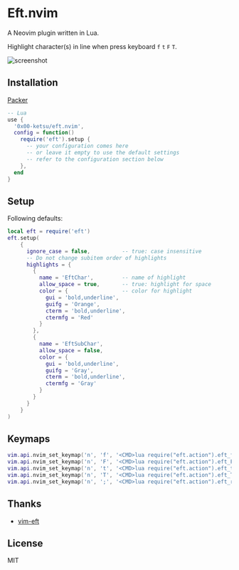 # Eft.nvim

A Neovim plugin written in Lua.

Highlight character(s) in line when press keyboard `f` `t` `F` `T`.

![screenshot](https://user-images.githubusercontent.com/16932133/215315715-c3b22e6f-700b-4465-83be-aca68abba059.png)

## Installation

[Packer](https://github.com/wbthomason/packer.nvim)

```lua
-- Lua
use {
  '0x00-ketsu/eft.nvim',
  config = function()
    require('eft').setup {
      -- your configuration comes here
      -- or leave it empty to use the default settings
      -- refer to the configuration section below
    },
  end
}
```

## Setup

Following defaults:

```lua
local eft = require('eft')
eft.setup(
    {
      ignore_case = false,          -- true: case insensitive
      -- Do not change subitem order of highlights
      highlights = {
        {
          name = 'EftChar',         -- name of highlight
          allow_space = true,       -- true: highlight for space
          color = {                 -- color for highlight
            gui = 'bold,underline',
            guifg = 'Orange',
            cterm = 'bold,underline',
            ctermfg = 'Red'
          }
        },
        {
          name = 'EftSubChar',
          allow_space = false,
          color = {
            gui = 'bold,underline',
            guifg = 'Gray',
            cterm = 'bold,underline',
            ctermfg = 'Gray'
          }
        }
      }
    }
)
```

## Keymaps

```lua
vim.api.nvim_set_keymap('n', 'f', '<CMD>lua require("eft.action").eft_f()<CR>', {noremap = true, silent = true})
vim.api.nvim_set_keymap('n', 'F', '<CMD>lua require("eft.action").eft_F()<CR>', {noremap = true, silent = true})
vim.api.nvim_set_keymap('n', 't', '<CMD>lua require("eft.action").eft_t()<CR>', {noremap = true, silent = true})
vim.api.nvim_set_keymap('n', 'T', '<CMD>lua require("eft.action").eft_T()<CR>', {noremap = true, silent = true})
vim.api.nvim_set_keymap('n', ';', '<CMD>lua require("eft.action").eft_repeat()<CR>', {noremap = true, silent = true})
```

## Thanks

- [vim-eft](https://github.com/hrsh7th/vim-eft)

## License

MIT
